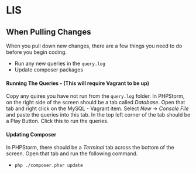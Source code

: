 
# LIS

## When Pulling Changes

When you pull down new changes, there are a few things you need to do before you begin coding.
- Run any new queries in the `query.log`
- Update composer packages

#### Running The Queries - (This will require Vagrant to be up)
Copy any quires you have not run from the `query.log` folder. In PHPStorm, on the right side of the
screen should be a tab called _Database_. Open that tab and right click on the MySQL - Vagrant item.
Select _New_ -> _Console File_ and paste the queries into this tab. In the top left corner of the tab
should be a Play Button. Click this to run the queries.

#### Updating Composer
In PHPStorm, there should be a _Terminal_ tab across the bottom of the screen. Open that tab and run
the following command.
- `php ./composer.phar update`